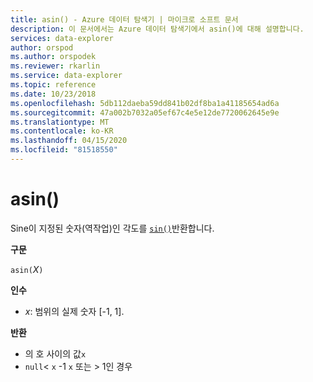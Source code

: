 ```yaml
---
title: asin() - Azure 데이터 탐색기 | 마이크로 소프트 문서
description: 이 문서에서는 Azure 데이터 탐색기에서 asin()에 대해 설명합니다.
services: data-explorer
author: orspod
ms.author: orspodek
ms.reviewer: rkarlin
ms.service: data-explorer
ms.topic: reference
ms.date: 10/23/2018
ms.openlocfilehash: 5db112daeba59dd841b02df8ba1a41185654ad6a
ms.sourcegitcommit: 47a002b7032a05ef67c4e5e12de7720062645e9e
ms.translationtype: MT
ms.contentlocale: ko-KR
ms.lasthandoff: 04/15/2020
ms.locfileid: "81518550"
---
```

# <a name="asin"></a>asin()

Sine이 지정된 숫자(역작업)인 각도를 [`sin()`](sinfunction.md)반환합니다.

**구문**

`asin(`*Ⅹ*`)`

**인수**

* *x*: 범위의 실제 숫자 [-1, 1].

**반환**

* 의 호 사이의 값`x`
* `null`< `x` -1 `x` 또는 > 1인 경우